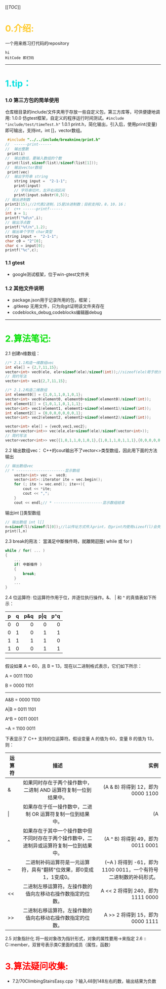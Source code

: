 [[_TOC_]]

# <font color=#ffcc33>0.介绍:</font>
一个用来练习打代码的repository
```
hi
HitCode 即打码
```
***
# <font color=grere>1.tip：</font>
### 1.0 第三方包的简单使用
 仓库根目录的include/文件夹用于存放一些自定义包，第三方库等，可供便捷地调用:
    1.0.0 仿gtest框架，自定义的程序运行时间测试。```#include "include/test/timeTest.h"```
    1.0.1 print.h，简化输出，引入后，使用print(变量)即可输出，支持int，int []，vector数组。
```c++
 #include "../../include/breaknine/print.h" 
//  ------print------
//  输出整数
 print(i)
//  输出数组，要输入数组的个数
 print(list,sizeof(list)/sizeof(list[1]));
//  输出vector数组
 print(vec)
//  输出字符串 string
    string input =  "2-1-1";
    print(input)
    // 字符串切片，左开右闭区间
    print(input.substr(0,5));
// 输出进制数
print2(15);//2代表2进制，15是10进制数；目前支持2，8，10，16；
//  c++ ------printf------
int a = 1;
printf("%d\n",i);
// 输出浮点数
printf("%f/n",1.2);
// 输出单个字符 char类型
string input =  "2-1-1";
char c0 = "2"[0];
char c = input[0];
printf("%c",c);
 ```
### 1.1 gtest
- google测试框架，位于win-gtest文件夹

### 1.2 其他文件说明
- package.json用于记录所用的包，框架；
- .gitkeep 无用文件，只为向git证明该文件夹存在
- codeblocks_debug,codeblocks编辑器debug
***
# <font color=grer>2.算法笔记:</font>

2.1 创建n维数组：
```c++
//* 2.1.1构造一维数组vec
int ele[] = {2,7,11,15};
vector<int> vec0(ele, ele+sizeof(ele)/sizeof(int));//sizeof(ele)用于统计int ele[]所有元素的字节数，sizeof(int)表示单个int类型所占字节数，两者相除即ele[]中元素的个数
// 简约写法
vector<int> vec1{2,7,11,15};

//* 2.1.2构造二维数组
int element0[] = {1,0,1,1,0,1,0,1};
vector<int> vec0(element0, element0+sizeof(element0)/sizeof(int));
int element1[] = {1,0,1,1,0,1,1,1};
vector<int> vec1(element1, element1+sizeof(element1)/sizeof(int));
int element2[] = {0,0,0,0,0,0,0,1};
vector<int> vec2(element2, element2+sizeof(element2)/sizeof(int));

vector<int> ele[] = {vec0,vec1,vec2};
vector<vector<int>> vec(ele,ele+sizeof(ele)/sizeof(vector<int>));
// 简约写法
vector<vector<int>> vec{{1,0,1,1,0,1,0,1},{1,0,1,1,0,1,1,1},{0,0,0,0,0,0,0,1}};
```
2.2 输出数组vec：
C++的cout输出不了vector<>类型数组，因此用下面的方法输出
```c++
// 输出数组vec
// * ----------------------显示数组
    vector<int> vec =  vec0;
    vector<int>::iterator ite = vec.begin();
	for (; ite != vec.end(); ite++){
		cout << *ite;
		cout << ",";
	}
    cout << endl;// * ----------------------显示数组结束
```
输出int []类型数组
```c++
// 输出数组 int l[]
n=sizeof(l)/sizeof(l[0]);//l以传址方式传入print，在print内使用sizeof(l)会失效，因此在print外部把数组元素个数传进去
print(l,n)
```
2.3 break的用法：
當滿足中斷條件時，就離開迴圈( while 或 for )
```c++
while / for( ... )
{
    ...
    if( 中斷條件 )
    {
        break;
    }
    ...
}
```
2.4 位运算符:
位运算符作用于位，并逐位执行操作。&、 | 和 ^ 的真值表如下所示：

| p       | q        |  p&q  | p\|q  | p^q   |
|:-------:|:--------:| -----:| -----:| -----:|
| 0       | 0        | 0     | 0     | 0     |
| 0       | 1        | 0     | 1     | 1     |
| 1       | 1        | 1     | 1     | 0     |
| 1       | 0        | 0     | 1     | 1     |

-----------------
假设如果 A = 60，且 B = 13，现在以二进制格式表示，它们如下所示：

A = 0011 1100

B = 0000 1101

-----------------

A&B = 0000 1100

A|B = 0011 1101

A^B = 0011 0001

~A  = 1100 0011

下表显示了 C++ 支持的位运算符。假设变量 A 的值为 60，变量 B 的值为 13，则：

|运算符|描述|	实例|
|--|:--:|--:|
|&	|如果同时存在于两个操作数中，二进制 AND 运算符复制一位到结果中。|	(A & B) 将得到 12，即为 0000 1100|
|\|	|如果存在于任一操作数中，二进制 OR 运算符复制一位到结果中。	|(A | B) 将得到 61，即为 0011 1101|
|^	|如果存在于其中一个操作数中但不同时存在于两个操作数中，二进制异或运算符复制一位到结果中。	|(A ^ B) 将得到 49，即为 0011 0001|
|~	|二进制补码运算符是一元运算符，具有"翻转"位效果，即0变成1，1变成0。|	(~A ) 将得到 -61，即为 1100 0011，一个有符号二进制数的补码形式。|
|<<	|二进制左移运算符。左操作数的值向左移动右操作数指定的位数。	|A << 2 将得到 240，即为 1111 0000|
|>>	|二进制右移运算符。左操作数的值向右移动右操作数指定的位数。	|A >> 2 将得到 15，即为 0000 1111|

2.5 对象指针化
将一般对象改为指针形式，对象的属性要用->来指定
2.6 ::
C::member，双冒号表示类C里面的成员（属性，函数）
# <font color=red>3.算法疑问收集:</font>
- 7.2/70ClimbingStairsEasy.cpp
？输入48到148左右的数，输出结果为负数

